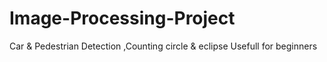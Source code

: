 # Image-Processing-Project
Car &amp; Pedestrian Detection ,Counting circle &amp; eclipse
Usefull for beginners

